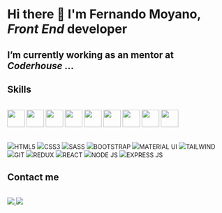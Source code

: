 # Hi there 👋 I'm Fernando Moyano, ***Front End*** developer 


## I’m currently working as an mentor at ***Coderhouse***  ...


## Skills


<link rel="stylesheet" href="devicon.min.css">
<div "style=inline_block"><br>

 <img width="40px" height="40px" margin="5px" src="https://cdn.jsdelivr.net/gh/devicons/devicon/icons/html5/html5-original-wordmark.svg" />
 <img width="40px" height="40px" margin="5px" src="https://cdn.jsdelivr.net/gh/devicons/devicon/icons/css3/css3-original-wordmark.svg" />
 <img width="40px" height="40px" margin="5px" src="https://cdn.jsdelivr.net/gh/devicons/devicon/icons/sass/sass-original.svg" />
 <img width="40px" height="40px" margin="5px" src="https://cdn.jsdelivr.net/gh/devicons/devicon/icons/bootstrap/bootstrap-original-wordmark.svg" /> 
 <img width="40px" height="40px" margin="5px" src="https://cdn.jsdelivr.net/gh/devicons/devicon/icons/materialui/materialui-original.svg" />
 <img width="40px" height="40px" margin="5px" src="https://cdn.jsdelivr.net/gh/devicons/devicon/icons/tailwindcss/tailwindcss-plain.svg" />
 <img width="40px" height="40px" margin="5px" src="https://cdn.jsdelivr.net/gh/devicons/devicon/icons/javascript/javascript-original.svg" />
 <img width="40px" height="40px" margin="5px" src="https://cdn.jsdelivr.net/gh/devicons/devicon/icons/react/react-original.svg" />
 <img width="40px" height="40px" margin="5px" src="https://cdn.jsdelivr.net/gh/devicons/devicon/icons/git/git-original.svg" />
 
 
 <div "style=inline_block"><br>
 
 <img margin="5px" src="https://img.shields.io/badge/HTML5-F10A1F?style=for-the-badge&logo=html5&logoColor=white">HTML5</img>
 <img margin="5px" src="https://img.shields.io/badge/CSS3-1572B6?style=for-the-badge&logo=css3&logoColor=white">CSS3</img>
 <img margin="5px" src="https://img.shields.io/badge/SASS-bf4080.svg?style=for-the-badge&logo=SASS&logoColor=white">SASS</img>
 <img margin="5px" src="https://img.shields.io/badge/bootstrap-%238511FA.svg?style=for-the-badge&logo=bootstrap&logoColor=white">BOOTSTRAP</img>
 <img margin="5px" src="https://img.shields.io/badge/MUI-%230081CB.svg?style=for-the-badge&logo=mui&logoColor=white">MATERIAL UI</img>
 <img margin="5px" src="https://img.shields.io/badge/tailwind-%2338B2AC.svg?style=for-the-badge&logo=tailwind-&logoColor=white">TAILWIND</img>  
 <img margin="5px" src="https://img.shields.io/badge/git-%23F05033.svg?style=for-the-badge&logo=git&logoColor=white">GIT</img>
 <img margin="5px" src="https://img.shields.io/badge/redux-%23593d88.svg?style=for-the-badge&logo=redux&logoColor=white">REDUX</img>
 <img margin="5px" src="https://img.shields.io/badge/react-10B8E1.svg?style=for-the-badge&logo=react&logoColor=000000">REACT</img>
 <img margin="5px" src="https://img.shields.io/badge/node.js-43853d?style=for-the-badge&logo=node.js&logoColor=white">NODE JS</img>
 <img margin="5px" src="https://img.shields.io/badge/express.js-%23404d59.svg?style=for-the-badge&logo=express&logoColor=%2361DAFB">EXPRESS JS</img>
  
  	                 
</div>

## Contact me


<div "style=inline_block"><br>

<a href="mailto: fernandomoyano21@gmail.com" target="_blank">
	<img src="https://img.shields.io/badge/Gmail-D14836?style=for-the-badge&logo=gmail&logoColor=white" target="_blank">
</a>


<a href="https://www.linkedin.com/in/fernandomoyano-front-end-develper/" target="_blank">
	<img src="https://img.shields.io/badge/LinkedIn-0077B5?style=for-the-badge&logo=linkedin&logoColor=white" target="_blank">
</a>
	
</div>

          

